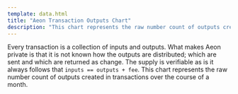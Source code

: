 ```yaml
---
template: data.html
title: "Aeon Transaction Outputs Chart"
description: "This chart represents the raw number count of outputs created in transactions over the course of a month."
---
```

Every transaction is a collection of inputs and outputs. What makes Aeon private is that it is not known how the outputs are distributed; which are sent and which are returned as change. The supply is verifiable as is it always follows that `inputs == outputs + fee`. This chart represents the raw number count of outputs created in transactions over the course of a month.
